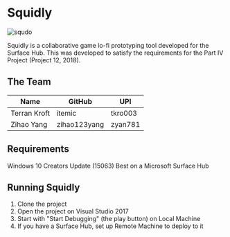 
# Squidly
![squdo](https://user-images.githubusercontent.com/3305529/45329226-6b5f9600-b5b3-11e8-914d-b804a7a0ba3e.png)

Squidly is a collaborative game lo-fi prototyping tool developed for the Surface Hub. This was developed to satisfy the requirements for the Part IV Project (Project 12, 2018).

## The Team
| Name | GitHub | UPI |
|------|--------|-----|
| Terran Kroft | itemic | tkro003 |
| Zihao Yang | zihao123yang | zyan781 |

## Requirements
Windows 10 Creators Update (15063)
Best on a Microsoft Surface Hub

## Running Squidly
1. Clone the project
2. Open the project on Visual Studio 2017
3. Start with "Start Debugging" (the play button) on Local Machine
4. If you have a Surface Hub, set up Remote Machine to deploy to it
